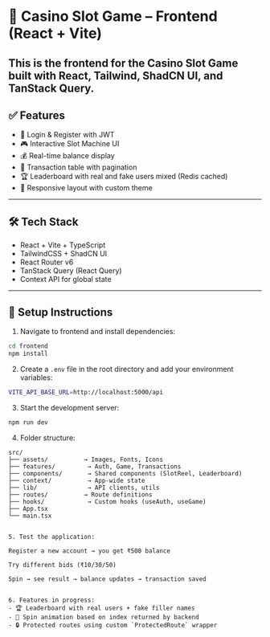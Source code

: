 # 🎰 Casino Slot Game – Frontend (React + Vite)

## This is the frontend for the Casino Slot Game built with React, Tailwind, ShadCN UI, and TanStack Query.

## ✅ Features

- 🔐 Login & Register with JWT
- 🎮 Interactive Slot Machine UI
- 💰 Real-time balance display
- 🧾 Transaction table with pagination
- 🏆 Leaderboard with real and fake users mixed (Redis cached)
- 🎨 Responsive layout with custom theme

---

## 🛠 Tech Stack

- React + Vite + TypeScript
- TailwindCSS + ShadCN UI
- React Router v6
- TanStack Query (React Query)
- Context API for global state

---

## 🔧 Setup Instructions

1. Navigate to frontend and install dependencies:

```bash
cd frontend
npm install
```

2. Create a `.env` file in the root directory and add your environment variables:

```bash
VITE_API_BASE_URL=http://localhost:5000/api
```

3. Start the development server:

```bash
npm run dev
```

4. Folder structure:

```plaintext
src/
├── assets/          → Images, Fonts, Icons
├── features/         → Auth, Game, Transactions
├── components/       → Shared components (SlotReel, Leaderboard)
├── context/          → App-wide state
├── lib/              → API clients, utils
├── routes/          → Route definitions
├── hooks/            → Custom hooks (useAuth, useGame)
├── App.tsx
└── main.tsx


5. Test the application:

Register a new account → you get ₹500 balance

Try different bids (₹10/30/50)

Spin → see result → balance updates → transaction saved


6. Features in progress:
- 🏆 Leaderboard with real users + fake filler names
- 🔄 Spin animation based on index returned by backend
- 🔒 Protected routes using custom `ProtectedRoute` wrapper
```

